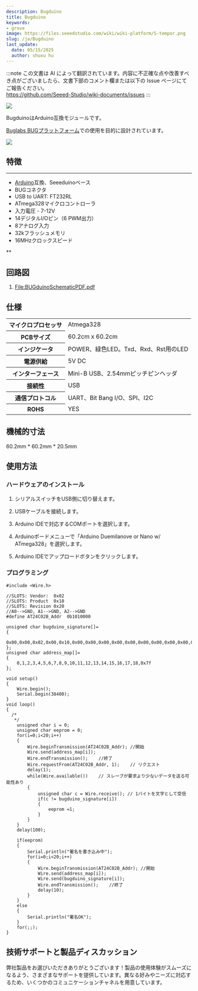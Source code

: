 ```yaml
---
description: Bugduino
title: Bugduino
keywords:
- grove
image: https://files.seeedstudio.com/wiki/wiki-platform/S-tempor.png
slug: /ja/Bugduino
last_update:
  date: 05/15/2025
  author: shuxu hu
---
```

:::note
この文書は AI によって翻訳されています。内容に不正確な点や改善すべき点がございましたら、文書下部のコメント欄または以下の Issue ページにてご報告ください。  
https://github.com/Seeed-Studio/wiki-documents/issues
:::

![](https://files.seeedstudio.com/wiki/Bugduino/img/Bugduino-V2r0-Front.jpg)

BugduinoはArduino互換モジュールです。

[Buglabs BUGプラットフォーム](http://www.buglabs.net/)での使用を目的に設計されています。

[![](https://files.seeedstudio.com/wiki/Seeed-WiKi/docs/images/300px-Get_One_Now_Banner-ragular.png)](https://www.seeedstudio.com/Bugduino-V2.0-p-863.html)

## 特徴
---
* [Arduino](https://arduino.cc)互換、Seeeduinoベース
* BUGコネクタ
* USB to UART: FT232RL
* ATmega328マイクロコントローラ
* 入力電圧 - 7-12V
* 14デジタルI/Oピン（6 PWM出力）
* 8アナログ入力
* 32kフラッシュメモリ
* 16MHzクロックスピード

**

## 回路図

1. [File:BUGduinoSchematicPDF.pdf](https://files.seeedstudio.com/wiki/Bugduino/res/BUGduinoSchematicPDF.pdf)

## 仕様

<table cellpadding="1" cellspacing="1">
<tr>
<th scope="row"> マイクロプロセッサ</th>
<td> Atmega328</td>
</tr>
<tr>
<th scope="row"> PCBサイズ</th>
<td> 60.2cm x 60.2cm</td>
</tr>
<tr>
<th scope="row"> インジケータ</th>
<td> POWER、緑色LED。Txd、Rxd、Rst用のLED</td>
</tr>
<tr>
<th scope="row"> 電源供給</th>
<td> 5V DC</td>
</tr>
<tr>
<th scope="row"> インターフェース</th>
<td> Mini-B USB、2.54mmピッチピンヘッダ</td>
</tr>
<tr>
<th scope="row"> 接続性</th>
<td> USB</td>
</tr>
<tr>
<th scope="row"> 通信プロトコル</th>
<td> UART、Bit Bang I/O、SPI、I2C</td>
</tr>
<tr>
<th scope="row"> ROHS</th>
<td> YES</td>
</tr>
</table>

## 機械的寸法

60.2mm * 60.2mm * 20.5mm

## 使用方法

### ハードウェアのインストール

1. シリアルスイッチをUSB側に切り替えます。

2. USBケーブルを接続します。

3. Arduino IDEで対応するCOMポートを選択します。

4. Arduinoボードメニューで「Arduino Duemilanove or Nano w/ ATmega328」を選択します。

5. Arduino IDEでアップロードボタンをクリックします。

### プログラミング
```
#include <Wire.h>

//SLOTS: Vendor:  0x02
//SLOTS: Product  0x10
//SLOTS: Revision 0x20
//A0-->GND, A1-->GND, A2-->GND
#define AT24C02B_Addr  0b1010000

unsigned char bugduino_signature[]=
{
    0x00,0x00,0x02,0x00,0x10,0x00,0x00,0x00,0x00,0x00,0x00,0x00,0x00,0x00,0x0b,0x16,0x00,0x00,0x00,0x0f
};
unsigned char address_map[]=
{
    0,1,2,3,4,5,6,7,8,9,10,11,12,13,14,15,16,17,18,0x7f
};

void setup()
{
    Wire.begin();
    Serial.begin(38400);
}
void loop()
{
  /*
   */
    unsigned char i = 0;
    unsigned char eeprom = 0;
    for(i=0;i<20;i++)
    {
        Wire.beginTransmission(AT24C02B_Addr); //開始
        Wire.send(address_map[i]);
        Wire.endTransmission();    //終了
        Wire.requestFrom(AT24C02B_Addr, 1);    // リクエスト
        delay(1);
        while(Wire.available())    // スレーブが要求より少ないデータを送る可能性あり
        {
            unsigned char c = Wire.receive(); // 1バイトを文字として受信
            if(c != bugduino_signature[i])
            {
                eeprom =1;
            }
        }
    }
    delay(100);

    if(eeprom)
    {
        Serial.println("署名を書き込み中");
        for(i=0;i<20;i++)
        {
            Wire.beginTransmission(AT24C02B_Addr); //開始
            Wire.send(address_map[i]);
            Wire.send(bugduino_signature[i]);
            Wire.endTransmission();    //終了
            delay(10);
        }
    }
    else
    {
        Serial.println("署名OK");
    }
    for(;;);
}
```

## 技術サポートと製品ディスカッション

弊社製品をお選びいただきありがとうございます！製品の使用体験がスムーズになるよう、さまざまなサポートを提供しています。異なる好みやニーズに対応するため、いくつかのコミュニケーションチャネルを用意しています。

<div class="button_tech_support_container">
<a href="https://forum.seeedstudio.com/" class="button_forum"></a> 
<a href="https://www.seeedstudio.com/contacts" class="button_email"></a>
</div>

<div class="button_tech_support_container">
<a href="https://discord.gg/eWkprNDMU7" class="button_discord"></a> 
<a href="https://github.com/Seeed-Studio/wiki-documents/discussions/69" class="button_discussion"></a>
</div>